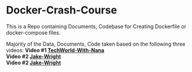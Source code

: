 # Docker-Crash-Course
This is a Repo containing Documents, Codebase for Creating Dockerfile or docker-compose files.

Majority of the Data, Documents, Code taken based on the following three videos:
<b> Video #1 [TechWorld-With-Nana](https://www.youtube.com/watch?v=pg19Z8LL06w) </b> <br />
<b> Video #2  [Jake-Wright](https://www.youtube.com/watch?v=YFl2mCHdv24) </b> <br />
<b> Video #2  [Jake-Wright](https://www.youtube.com/watch?v=Qw9zlE3t8Ko) </b> <br />
